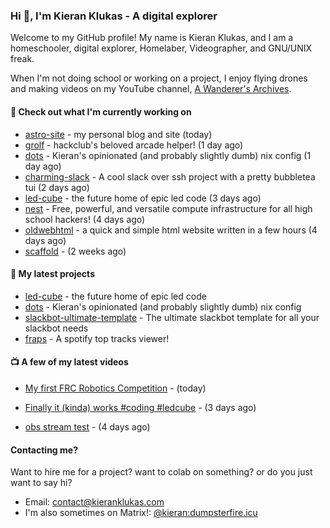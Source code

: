 ### Hi 👋, I'm Kieran Klukas - A digital explorer 

Welcome to my GitHub profile! My name is Kieran Klukas, and I am a homeschooler, digital explorer, Homelaber, Videographer, and GNU/UNIX freak.

When I'm not doing school or working on a project, I enjoy flying drones and making videos on my YouTube channel, [A Wanderer's Archives](https://youtube.com/@wanderer.archives).

#### 👷 Check out what I'm currently working on

- [astro-site](https://github.com/kcoderhtml/astro-site) - my personal blog and site (today)
- [grolf](https://github.com/kcoderhtml/grolf) - hackclub's beloved arcade helper! (1 day ago)
- [dots](https://github.com/kcoderhtml/dots) - Kieran's opinionated (and probably slightly dumb) nix config (1 day ago)
- [charming-slack](https://github.com/kcoderhtml/charming-slack) - A cool slack over ssh project with a pretty bubbletea tui (2 days ago)
- [led-cube](https://github.com/kcoderhtml/led-cube) - the future home of epic led code (3 days ago)
- [nest](https://github.com/hackclub/nest) - Free, powerful, and versatile compute infrastructure for all high school hackers! (4 days ago)
- [oldwebhtml](https://github.com/kcoderhtml/oldwebhtml) - a quick and simple html website written in a few hours (4 days ago)
- [scaffold](https://github.com/kcoderhtml/scaffold) -  (2 weeks ago)

#### 🌱 My latest projects

- [led-cube](https://github.com/kcoderhtml/led-cube) - the future home of epic led code
- [dots](https://github.com/kcoderhtml/dots) - Kieran's opinionated (and probably slightly dumb) nix config
- [slackbot-ultimate-template](https://github.com/kcoderhtml/slackbot-ultimate-template) - The ultimate slackbot template for all your slackbot needs
- [fraps](https://github.com/kcoderhtml/fraps) - A spotify top tracks viewer!

#### 📺 A few of my latest videos

- [My first FRC Robotics Competition](https://www.youtube.com/watch?v=w_o2-eqkbCk) - (today)

- [Finally it (kinda) works #coding #ledcube](https://www.youtube.com/watch?v=Mfk6LF0zwZg) - (3 days ago)

- [obs stream test](https://www.youtube.com/watch?v=zJZ2PaQFEDw) - (4 days ago)



#### Contacting me?

Want to hire me for a project? want to colab on something? or do you just want to say hi?

- Email: [contact@kieranklukas.com](mailto:contact@kieranklukas.com)
- I'm also sometimes on Matrix!: [@kieran:dumpsterfire.icu](https://matrix.to/#/@kieran.matrix.dumpsterfire.icu)